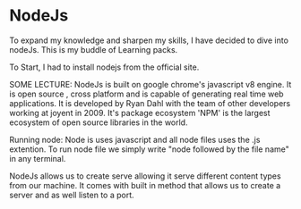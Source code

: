 # NodeJs
To expand my knowledge and sharpen my skills, I have decided to dive into nodeJs.  This is my buddle of Learning packs.

To Start, I had to install nodejs from the official site.

SOME LECTURE:
NodeJs is built on google chrome's javascript v8 engine. It is open source , cross platform and is capable of generating real time web applications. It is developed by Ryan Dahl with the team of other developers working at joyent in 2009. It's package ecosystem 'NPM' is the largest ecosystem of open source libraries in the world.

Running node:
Node is uses javascript and all node files uses the .js extention.
To run node file we simply write "node followed by the file name" in any terminal. 


NodeJs allows us to create serve allowing it serve different content types from our machine.
It comes with built in method that allows us to create a server and as well listen to a port.